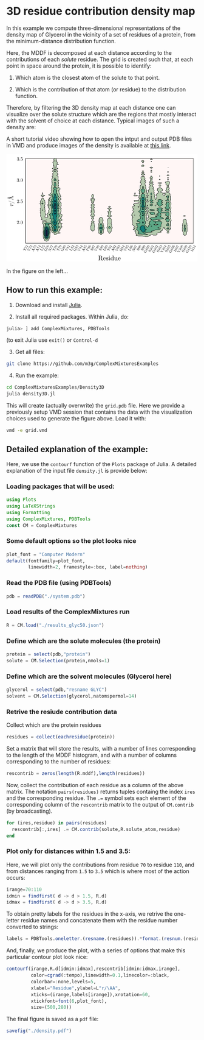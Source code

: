 # 3D residue contribution density map

In this example we compute three-dimensional representations of the density map of Glycerol in the vicinity of a set of residues of a protein, from the minimum-distance distribution function. 

Here, the MDDF is decomposed at each distance according to the contributions of each *solute* residue. The grid is created such that, at each point in space around the protein, it is possible to identify:

1. Which atom is the closest atom of the solute to that point.

2. Which is the contribution of that atom (or residue) to the distribution function.

Therefore, by filtering the 3D density map at each distance one can visualize over the solute structure which are the regions that mostly interact with the solvent of choice at each distance. Typical images of such a density are:

A short tutorial video showing how to open the intput and output PDB files in VMD and produce images of the density is available at [this link](https://youtu.be/V4Py44IKDh8). 

<center>
<img src="./density3D.png">
</center>

In the figure on the left...

## How to run this example:

1. Download and install [Julia](https://julialang.org).

2. Install all required packages. Within Julia, do:
```julia
julia> ] add ComplexMixtures, PDBTools
```

(to exit Julia use `exit()` or `Control-d`

3. Get all files: 
```bash
git clone https://github.com/m3g/ComplexMixturesExamples
```

4. Run the example:
```bash
cd ComplexMixturesExamples/Density3D
julia density3D.jl
```

This will create (actually overwrite) the `grid.pdb` file. Here we provide a previously setup VMD session that contains the data with the visualization choices used to generate the figure above. Load it with:

```bash
vmd -e grid.vmd
``` 

## Detailed explanation of the example:

Here, we use the `contourf` function of the `Plots` package of Julia. A detailed explanation of the input file `density.jl` is provide below: 

### Loading packages that will be used:


```julia
using Plots
using LaTeXStrings
using Formatting
using ComplexMixtures, PDBTools
const CM = ComplexMixtures
```

### Some default options so the plot looks nice
```julia
plot_font = "Computer Modern"
default(fontfamily=plot_font,
        linewidth=2, framestyle=:box, label=nothing)
```

### Read the PDB file (using PDBTools)
```julia
pdb = readPDB("./system.pdb")
```

### Load results of the ComplexMixtures run
```julia
R = CM.load("./results_glyc50.json")  
```

### Define which are the solute molecules (the protein)
```julia
protein = select(pdb,"protein")
solute = CM.Selection(protein,nmols=1)
```

### Define which are the solvent molecules (Glycerol here)
```julia
glycerol = select(pdb,"resname GLYC")
solvent = CM.Selection(glycerol,natomspermol=14)
```

### Retrive the resiude contribution data

Collect which are the protein residues 
```julia
residues = collect(eachresidue(protein))
```

Set a matrix that will store the results, with a number of lines corresponding to the length of the MDDF histogram, and with a number of columns corresponding to the number of residues:
```julia
rescontrib = zeros(length(R.mddf),length(residues))
```

Now, collect the contribution of each residue as a column of the above matrix. The notation `pairs(residues)` returns tuples containg the index `ires` and the corresponding residue. The `.=` symbol sets each element of the corresponding column of the  `rescontrib` matrix to the output of `CM.contrib` (by broadcasting).  
```julia
for (ires,residue) in pairs(residues)
  rescontrib[:,ires] .= CM.contrib(solute,R.solute_atom,residue)
end
```

### Plot only for distances within 1.5 and 3.5:

Here, we will plot only the contributions from residue `70` to residue `110`, and from distances ranging from `1.5` to `3.5` which is where most of the action occurs:
```julia
irange=70:110
idmin = findfirst( d -> d > 1.5, R.d)
idmax = findfirst( d -> d > 3.5, R.d)
```

To obtain pretty labels for the residues in the x-axis, we retrive the one-letter residue names and concatenate them with the residue number converted to strings:

```julia
labels = PDBTools.oneletter.(resname.(residues)).*format.(resnum.(residues))
```

And, finally, we produce the plot, with a series of options that make this particular contour plot look nice:

```julia
contourf(irange,R.d[idmin:idmax],rescontrib[idmin:idmax,irange],
         color=cgrad(:tempo),linewidth=0.1,linecolor=:black,
         colorbar=:none,levels=5,
         xlabel="Residue",ylabel=L"r/\AA",
         xticks=(irange,labels[irange]),xrotation=60,
         xtickfont=font(6,plot_font),
         size=(500,280))
```

The final figure is saved as a `pdf` file:
```julia
savefig("./density.pdf")
```




